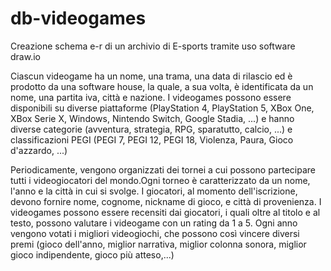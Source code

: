 # db-videogames

Creazione schema e-r di un archivio di E-sports tramite uso software draw.io

Ciascun videogame ha un nome, una trama, una data di rilascio ed è prodotto da una software house, la quale, a sua volta, è identificata da un nome, una partita iva, città e nazione.
I videogames possono essere disponibili su diverse piattaforme (PlayStation 4, PlayStation 5, XBox One, XBox Serie X, Windows, Nintendo Switch, Google Stadia, ...)
e hanno diverse categorie (avventura, strategia, RPG, sparatutto, calcio, ...) e classificazioni PEGI (PEGI 7, PEGI 12, PEGI 18, Violenza, Paura, Gioco d'azzardo, ...)

Periodicamente, vengono organizzati dei tornei a cui possono partecipare tutti i videogiocatori del mondo.Ogni torneo è caratterizzato da un nome, l'anno e la città in cui si svolge.
I giocatori, al momento dell'iscrizione, devono fornire nome, cognome, nickname di gioco, e città di provenienza.
I videogames possono essere recensiti dai giocatori, i quali oltre al titolo e al testo, possono valutare i videogame con un rating da 1 a 5.
Ogni anno vengono votati i migliori videogiochi, che possono così vincere diversi premi (gioco dell'anno, miglior narrativa, miglior colonna sonora, miglior gioco indipendente, gioco più atteso,...)
